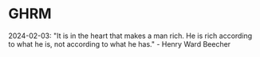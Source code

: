 # GHRM

2024-02-03: "It is in the heart that makes a man rich. He is rich according to what he is, not according to what he has." - Henry Ward Beecher